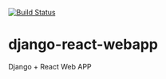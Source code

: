 [![Build Status](https://travis-ci.com/cristianemoyano/django-react-webapp.svg?branch=master)](https://travis-ci.com/cristianemoyano/django-react-webapp)

# django-react-webapp
Django + React Web APP

